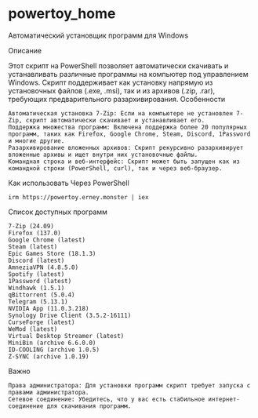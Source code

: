 # powertoy_home
Автоматический установщик программ для Windows

Описание

Этот скрипт на PowerShell позволяет автоматически скачивать и устанавливать различные программы на компьютер под управлением Windows. Скрипт поддерживает как установку напрямую из установочных файлов (.exe, .msi), так и из архивов (.zip, .rar), требующих предварительного разархивирования.
Особенности

    Автоматическая установка 7-Zip: Если на компьютере не установлен 7-Zip, скрипт автоматически скачивает и устанавливает его.
    Поддержка множества программ: Включена поддержка более 20 популярных программ, таких как Firefox, Google Chrome, Steam, Discord, 1Password и многие другие.
    Разархивирование вложенных архивов: Скрипт рекурсивно разархивирует вложенные архивы и ищет внутри них установочные файлы.
    Командная строка и веб-интерфейс: Скрипт может быть запущен как из командной строки (PowerShell, curl), так и через веб-браузер.

Как использовать
Через PowerShell
```
irm https://powertoy.erney.monster | iex
```

Список доступных программ

    7-Zip (24.09)
    Firefox (137.0)
    Google Chrome (latest)
    Steam (latest)
    Epic Games Store (18.1.3)
    Discord (latest)
    AmneziaVPN (4.8.5.0)
    Spotify (latest)
    1Password (latest)
    Windhawk (1.5.1)
    qBittorrent (5.0.4)
    Telegram (5.13.1)
    NVIDIA App (11.0.3.218)
    Synology Drive Client (3.5.2-16111)
    CurseForge (latest)
    WeMod (latest)
    Virtual Desktop Streamer (latest)
    MiniBin (archive 6.6.0.0)
    ID-COOLING (archive 1.0.5)
    Z-SYNC (archive 1.0.19)

Важно

    Права администратора: Для установки программ скрипт требует запуска с правами администратора.
    Сетевое соединение: Убедитесь, что у вас есть стабильное интернет-соединение для скачивания программ.

